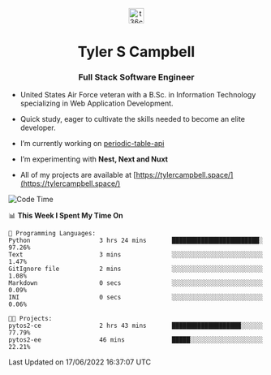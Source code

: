 <p align="center">
<a href="https://www.linkedin.com/in/t36campbell" target="blank"><img align="center" src="https://ik.imagekit.io/t36campbell/Portfolio/linkedin.png.original_m8bbGgPh6.png" alt="t36campbell" height="30" width="30" /></a>
</p>
<h1 align="center">Tyler S Campbell</h1>
<h3 align="center">Full Stack Software Engineer</h3>

* United States Air Force veteran with a B.Sc. in Information Technology specializing in Web Application Development. 

* Quick study, eager to cultivate the skills needed to become an elite developer.

* I’m currently working on [periodic-table-api](https://github.com/t36campbell/periodic-table-api)

* I’m experimenting with **Nest, Next and Nuxt**

* All of my projects are available at [https://tylercampbell.space/](https://tylercampbell.space/)

<!--START_SECTION:waka-->
![Code Time](http://img.shields.io/badge/Code%20Time-1%2C658%20hrs%2050%20mins-blue)

📊 **This Week I Spent My Time On** 

```text
💬 Programming Languages: 
Python                   3 hrs 24 mins       ████████████████████████░   97.26% 
Text                     3 mins              ░░░░░░░░░░░░░░░░░░░░░░░░░   1.47% 
GitIgnore file           2 mins              ░░░░░░░░░░░░░░░░░░░░░░░░░   1.08% 
Markdown                 0 secs              ░░░░░░░░░░░░░░░░░░░░░░░░░   0.09% 
INI                      0 secs              ░░░░░░░░░░░░░░░░░░░░░░░░░   0.06%

🐱‍💻 Projects: 
pytos2-ce                2 hrs 43 mins       ███████████████████░░░░░░   77.79% 
pytos2-ee                46 mins             █████░░░░░░░░░░░░░░░░░░░░   22.21%

```


 Last Updated on 17/06/2022 16:37:07 UTC
<!--END_SECTION:waka-->

